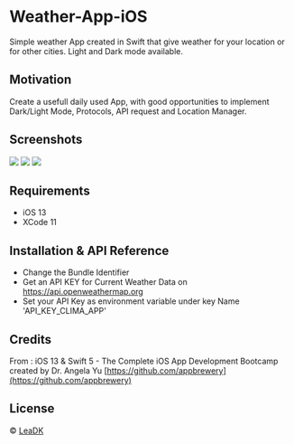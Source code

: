 # Weather-App-iOS

Simple weather App created in Swift that give weather for your location or for other cities. Light and Dark mode available.

## Motivation

Create a usefull daily used App, with good opportunities to implement Dark/Light Mode, Protocols, API request and Location Manager.

## Screenshots

![](screenshots/locationAut.png)
![](screenshots/lightMode.png)
![](screenshots/darkMode.png)

## Requirements

* iOS 13
* XCode 11

## Installation & API Reference

* Change the Bundle Identifier
* Get an API KEY for Current Weather Data on https://api.openweathermap.org
* Set your API Key as environment variable under key Name 'API_KEY_CLIMA_APP'

## Credits

From : iOS 13 & Swift 5 - The Complete iOS App Development Bootcamp created by Dr. Angela Yu
[https://github.com/appbrewery](https://github.com/appbrewery)

## License

© [LeaDK](https://github.com/Lea-Dukaez/)
